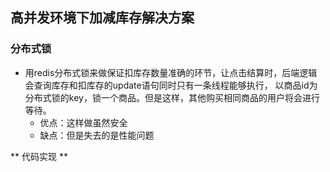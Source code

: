 ## 高并发环境下加减库存解决方案

### 分布式锁
- 用redis分布式锁来做保证扣库存数量准确的环节，让点击结算时，后端逻辑会查询库存和扣库存的update语句同时只有一条线程能够执行，
以商品id为分布式锁的key，锁一个商品。但是这样，其他购买相同商品的用户将会进行等待。
  - 优点：这样做虽然安全
  - 缺点：但是失去的是性能问题

** 代码实现 **
```java

```